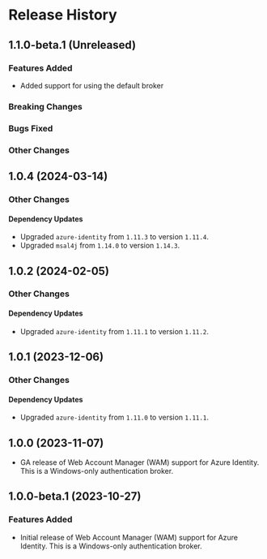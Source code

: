 # Release History

## 1.1.0-beta.1 (Unreleased)

### Features Added

- Added support for using the default broker 

### Breaking Changes

### Bugs Fixed

### Other Changes

## 1.0.4 (2024-03-14)

### Other Changes

#### Dependency Updates

- Upgraded `azure-identity` from `1.11.3` to version `1.11.4`.
- Upgraded `msal4j` from `1.14.0` to version `1.14.3`.

## 1.0.2 (2024-02-05)

### Other Changes

#### Dependency Updates

- Upgraded `azure-identity` from `1.11.1` to version `1.11.2`.

## 1.0.1 (2023-12-06)

### Other Changes

#### Dependency Updates

- Upgraded `azure-identity` from `1.11.0` to version `1.11.1`.

## 1.0.0 (2023-11-07)
- GA release of Web Account Manager (WAM) support for Azure Identity. This is a Windows-only authentication broker.

## 1.0.0-beta.1 (2023-10-27)

### Features Added
- Initial release of Web Account Manager (WAM) support for Azure Identity. This is a Windows-only authentication broker.
